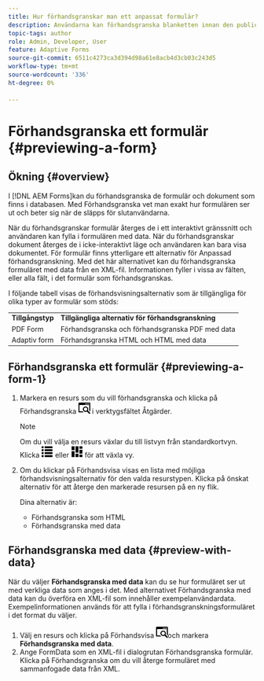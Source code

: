 ```yaml
---
title: Hur förhandsgranskar man ett anpassat formulär?
description: Användarna kan förhandsgranska blanketten innan den publiceras eller aktiveras för att säkerställa att den motsvarar förväntningarna. Alternativen för förhandsgranskning kan variera mellan olika formulärtyper som stöds.
topic-tags: author
role: Admin, Developer, User
feature: Adaptive Forms
source-git-commit: 6511c4273ca3d394d98a61e8acb4d3cb03c243d5
workflow-type: tm+mt
source-wordcount: '336'
ht-degree: 0%

---
```



# Förhandsgranska ett formulär {#previewing-a-form}

## Ökning {#overview}

I [!DNL AEM Forms]kan du förhandsgranska de formulär och dokument som finns i databasen. Med Förhandsgranska vet man exakt hur formulären ser ut och beter sig när de släpps för slutanvändarna.

När du förhandsgranskar formulär återges de i ett interaktivt gränssnitt och användaren kan fylla i formulären med data. När du förhandsgranskar dokument återges de i icke-interaktivt läge och användaren kan bara visa dokumentet. För formulär finns ytterligare ett alternativ för Anpassad förhandsgranskning. Med det här alternativet kan du förhandsgranska formuläret med data från en XML-fil. Informationen fyller i vissa av fälten, eller alla fält, i det formulär som förhandsgranskas.

I följande tabell visas de förhandsvisningsalternativ som är tillgängliga för olika typer av formulär som stöds:

<table>
 <tbody>
  <tr>
   <td><strong>Tillgångstyp</strong><br /> </td>
   <td><strong>Tillgängliga alternativ för förhandsgranskning</strong><br /> </td>
  </tr>
  <!--<tr>
   <td>Document</td>
   <td>PDF preview</td>
  </tr>-->
  <tr>
   <td>PDF Form</td>
   <td>Förhandsgranska och förhandsgranska PDF med data<br /> </td>
  </tr>
  <tr>
   <td>Adaptiv form</td>
   <td>Förhandsgranska HTML och HTML med data</td>
  </tr>
  <!--<tr>
   <td>Form Template</td>
   <td>PDF preview, PDF preview with Data, HTML preview, HTML preview with Data<br /> </td>
  </tr>-->
 </tbody>
</table>

## Förhandsgranska ett formulär {#previewing-a-form-1}

1. Markera en resurs som du vill förhandsgranska och klicka på Förhandsgranska ![aem6forms_preview](assets/aem6forms_preview.png) i verktygsfältet Åtgärder.

   >[!NOTE]
   >
   >Om du vill välja en resurs växlar du till listvyn från standardkortvyn. Klicka ![aem6forms_viewlist](assets/aem6forms_viewlist.png) eller ![aem6forms_viewcard](assets/aem6forms_viewcard.png) för att växla vy.

1. Om du klickar på Förhandsvisa visas en lista med möjliga förhandsvisningsalternativ för den valda resurstypen. Klicka på önskat alternativ för att återge den markerade resursen på en ny flik.

   Dina alternativ är:

   * Förhandsgranska som HTML
   * Förhandsgranska med data
     <!--* Preview as PDF (available for form templates)-->

## Förhandsgranska med data {#preview-with-data}

När du väljer **Förhandsgranska med data** kan du se hur formuläret ser ut med verkliga data som anges i det. Med alternativet Förhandsgranska med data kan du överföra en XML-fil som innehåller exempelanvändardata. Exempelinformationen används för att fylla i förhandsgranskningsformuläret i det format du väljer.

1. Välj en resurs och klicka på Förhandsvisa ![aem6forms_preview](assets/aem6forms_preview.png)och markera **Förhandsgranska med data**.
1. Ange FormData som en XML-fil i dialogrutan Förhandsgranska formulär. Klicka på Förhandsgranska om du vill återge formuläret med sammanfogade data från XML.

